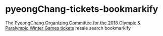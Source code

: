 # pyeongChang-tickets-bookmarkify
The <a href="https://tickets.pyeongchang2018.com/ReSale">PyeongChang Organizing Committee for the 2018 Olympic & Paralympic Winter Games tickets</a> resale search bookmarkify
